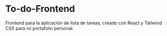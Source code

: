 # To-do-Frontend
Frontend para la aplicación de lista de tareas, creado con React y Tailwind CSS para mi portafolio personal.
